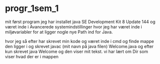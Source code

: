 # progr_1sem_1
mit først program
jeg har installet java SE Development Kit 8 Update 144 og været inde i
Avancerede systemindstillinger hvor jeg har været inde i miljøvariabler for at ligger nogle nye 
Path ind for Java.

hvor jeg så efter har skrevet min kode og været inde i cmd og finde mappe den ligger i og skrevet
javac (mit navn på java filen) Welcome.java og efter kun skrevet java Welcome og den viser mit tekst.
vi har lært om Dir som viser hvad der er i mappen
